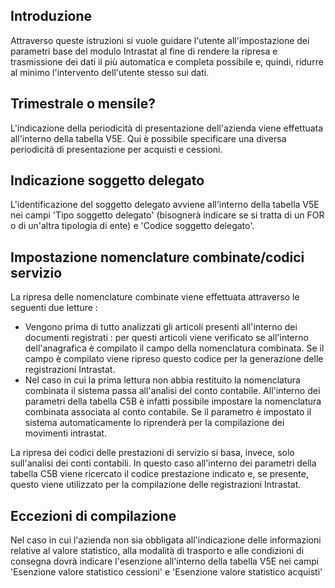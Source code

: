 ## Introduzione

Attraverso queste istruzioni si vuole guidare l'utente all'impostazione dei parametri base del modulo Intrastat al fine di rendere la ripresa e trasmissione dei dati il più automatica e completa possibile e, quindi, ridurre al minimo l'intervento dell'utente stesso sui dati.

## Trimestrale o mensile?

L'indicazione della periodicità di presentazione dell'azienda viene effettuata all'interno della tabella V5E. Qui è possibile specificare una diversa periodicità di presentazione per acquisti e cessioni.

## Indicazione soggetto delegato

L'identificazione del soggetto delegato avviene all'interno della tabella V5E nei campi 'Tipo soggetto delegato' (bisognerà indicare se si tratta di un FOR o di un'altra tipologia di ente) e 'Codice soggetto delegato'.

## Impostazione nomenclature combinate/codici servizio

La ripresa delle nomenclature combinate viene effettuata attraverso le seguenti due letture : 
 * Vengono prima di tutto analizzati gli articoli presenti all'interno dei documenti registrati :  per questi articoli viene verificato se all'interno dell'anagrafica è compilato il campo della nomenclatura combinata. Se il campo è compilato viene ripreso questo codice per la generazione delle registrazioni Intrastat.
 * Nel caso in cui la prima lettura non abbia restituito la nomenclatura combinata il sistema passa all'analisi del conto contabile. All'interno dei parametri della tabella C5B è infatti possibile impostare la nomenclatura combinata associata al conto contabile. Se il parametro è impostato il sistema automaticamente lo riprenderà per la compilazione dei movimenti intrastat.


La ripresa dei codici delle prestazioni di servizio si basa, invece, solo sull'analisi dei conti contabili. In questo caso all'interno dei parametri della tabella C5B viene ricercato il codice prestazione indicato e, se presente, questo viene utilizzato per la compilazione delle registrazioni Intrastat.

## Eccezioni di compilazione

Nel caso in cui l'azienda non sia obbligata all'indicazione delle informazioni relative al valore statistico, alla modalità di trasporto e alle condizioni di consegna dovrà indicare l'esenzione all'interno della tabella V5E nei campi 'Esenzione valore statistico cessioni' e 'Esenzione valore statistico acquisti'
